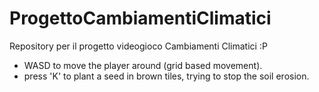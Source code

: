 # ProgettoCambiamentiClimatici
Repository per il progetto videogioco Cambiamenti Climatici :P
- WASD to move the player around (grid based movement).
- press 'K' to plant a seed in brown tiles, trying to stop the soil erosion.

